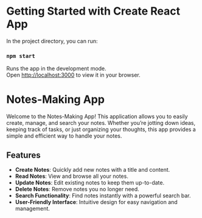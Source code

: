 # Getting Started with Create React App

In the project directory, you can run:

### `npm start`

Runs the app in the development mode.\
Open [http://localhost:3000](http://localhost:3000) to view it in your browser.


# Notes-Making App

Welcome to the Notes-Making App! This application allows you to easily create, manage, and search your notes. Whether you’re jotting down ideas, keeping track of tasks, or just organizing your thoughts, this app provides a simple and efficient way to handle your notes.

## Features

- **Create Notes**: Quickly add new notes with a title and content.
- **Read Notes**: View and browse all your notes.
- **Update Notes**: Edit existing notes to keep them up-to-date.
- **Delete Notes**: Remove notes you no longer need.
- **Search Functionality**: Find notes instantly with a powerful search bar.
- **User-Friendly Interface**: Intuitive design for easy navigation and management.
